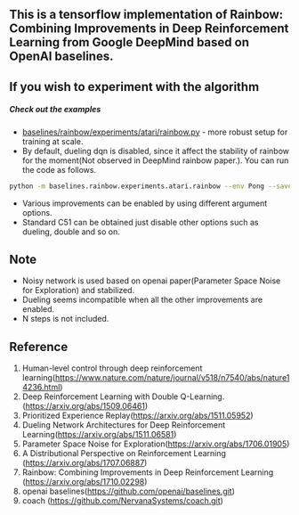 ## This is a tensorflow implementation of Rainbow: Combining Improvements in Deep Reinforcement Learning from Google DeepMind based on OpenAI baselines.

## If you wish to experiment with the algorithm

##### Check out the examples

- [baselines/rainbow/experiments/atari/rainbow.py](experiments/atari/train.py) - more robust setup for training at scale.
- By default, dueling dqn is disabled, since it affect the stability of rainbow for the moment(Not observed in DeepMind 
rainbow paper.).
You can run the code as follows.
```bash
python -m baselines.rainbow.experiments.atari.rainbow --env Pong --save-dir Pong 
```

- Various improvements can be enabled by using different argument options.
- Standard C51 can be obtained just disable other options such as dueling, double and so on.

## Note
- Noisy network is used based on openai paper(Parameter Space Noise for Exploration) and stabilized. 
- Dueling seems incompatible when all the other improvements are enabled.
- N steps is not included.
## Reference
1. Human-level control through deep reinforcement learning(https://www.nature.com/nature/journal/v518/n7540/abs/nature14236.html)
2. Deep Reinforcement Learning with Double Q-Learning.(https://arxiv.org/abs/1509.06461) 
3. Prioritized Experience Replay(https://arxiv.org/abs/1511.05952)
4. Dueling Network Architectures for Deep Reinforcement Learning(https://arxiv.org/abs/1511.06581) 
5. Parameter Space Noise for Exploration(https://arxiv.org/abs/1706.01905)
5. A Distributional Perspective on Reinforcement Learning (https://arxiv.org/abs/1707.06887)
6. Rainbow: Combining Improvements in Deep Reinforcement Learning (https://arxiv.org/abs/1710.02298)
7. openai baselines(https://github.com/openai/baselines.git)
8. coach (https://github.com/NervanaSystems/coach.git)